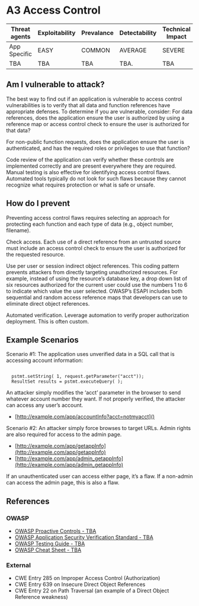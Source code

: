 # A3 Access Control

| Threat agents | Exploitability | Prevalance | Detectability | Technical Impact | Business Impacts |
| --- | --- | --- | --- | --- | --- |
| App Specific |  EASY | COMMON | AVERAGE | SEVERE | App Specific | 
| TBA | TBA | TBA | TBA. | TBA |

## Am I vulnerable to attack?

The best way to find out if an application is vulnerable to access control vulnerabilities is to verify that all data and function references have appropriate defenses. To determine if you are vulnerable, consider:
For data references, does the application ensure the user is authorized by using a reference map or access control check to ensure the user is authorized for that data?

For non-public function requests, does the application ensure the user is authenticated, and has the required roles or privileges to use that function?

Code review of the application can verify whether these controls are implemented correctly and are present everywhere they are required. Manual testing is also effective for identifying access control flaws. Automated tools typically do not look for such flaws because they cannot recognize what requires protection or what is safe or unsafe.

## How do I prevent

Preventing access control flaws requires selecting an approach for protecting each function and each type of data (e.g., object number, filename).

Check access. Each use of a direct reference from an untrusted source must include an access control check to ensure the user is authorized for the requested resource.

Use per user or session indirect object references. This coding pattern prevents attackers from directly targeting unauthorized resources. For example, instead of using the resource’s database key, a drop down list of six resources authorized for the current user could use the numbers 1 to 6 to indicate which value the user selected. OWASP’s ESAPI includes both sequential and random access reference maps that developers can use to eliminate direct object references.

Automated verification. Leverage automation to verify proper authorization deployment. This is often custom.

## Example Scenarios

Scenario #1: The application uses unverified data in a SQL call that is accessing account information:

<code>
  pstmt.setString( 1, request.getParameter("acct"));
  ResultSet results = pstmt.executeQuery( );
</code>

An attacker simply modifies the ‘acct’ parameter in the browser to send whatever account number they want. If not properly verified, the attacker can access any user’s account.

* [http://example.com/app/accountInfo?acct=notmyacct]()

Scenario #2: An attacker simply force browses to target URLs. Admin rights are also required for access to the admin page.

* [http://example.com/app/getappInfo](http://example.com/app/getappInfo)  
* [http://example.com/app/admin_getappInfo](http://example.com/app/admin_getappInfo)

If an unauthenticated user can access either page, it’s a flaw. If a non-admin can access the admin page, this is also a flaw.

## References

### OWASP

* [OWASP Proactive Controls - TBA]()
* [OWASP Application Security Verification Standard - TBA]()
* [OWASP Testing Guide - TBA]()
* [OWASP Cheat Sheet - TBA]()

### External

* CWE Entry 285 on Improper Access Control (Authorization)
* CWE Entry 639 on Insecure Direct Object References
* CWE Entry 22 on Path Traversal (an example of a Direct Object Reference weakness)
